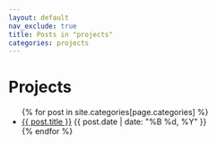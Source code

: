 ```yaml
---
layout: default
nav_exclude: true
title: Posts in "projects"
categories: projects
---
```


<h1>Projects</h1>
<ul>
  {% for post in site.categories[page.categories] %}
    <li>
      <a href="{{ post.url | relative_url }}">{{ post.title }}</a>
      <span>{{ post.date | date: "%B %d, %Y" }}</span>
    </li>
  {% endfor %}
</ul>
